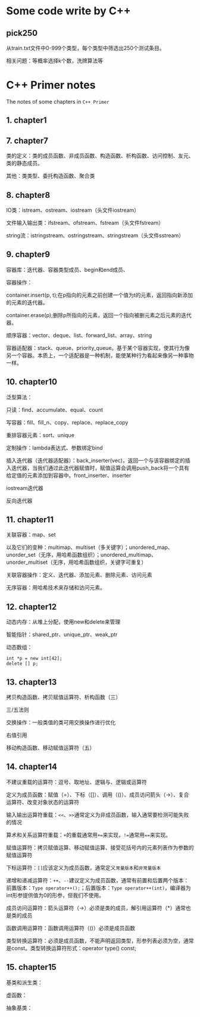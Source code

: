 # Some code write by C++
## pick250
从train.txt文件中0-999个类型，每个类型中筛选出250个测试条目。

相关问题：等概率选择k个数，洗牌算法等

# C++ Primer notes
The notes of some chapters in `C++ Primer`

## 1. chapter1

## 7. chapter7
类的定义：类的成员函数、非成员函数、构造函数、析构函数、访问控制、友元、类的静态成员。

其他：类类型、委托构造函数、聚合类

## 8. chapter8
IO类：istream、ostream、iostream（头文件iostream）

文件输入输出类：ifstream、ofstream、fstream（头文件fstream）

string流：istringstream、ostringstream、stringstream（头文件sstream）

## 9. chapter9
容器库：迭代器、容器类型成员、begin和end成员、

容器操作：

container.insert(p, t);在p指向的元素之前创建一个值为t的元素，返回指向新添加的元素的迭代器。

container.erase(p);删除p所指向的元素，返回一个指向被删元素之后元素的迭代器。

顺序容器：vector、deque、list、forward_list、array、string

容器适配器：stack、queue、priority_queue。基于某个容器实现，使其行为像另一个容器。本质上，一个适配器是一种机制，能使某种行为看起来像另一种事物一样。

## 10. chapter10
泛型算法：

只读：find、accumulate、equal、count

写容器：fill、fill_n、copy、replace、replace_copy

重排容器元素：sort、unique

定制操作：lambda表达式、参数绑定bind

插入迭代器（迭代器适配器）：back_inserter(vec)，返回一个与该容器绑定的插入迭代器，当我们通过此迭代器赋值时，赋值运算会调用push_back将一个具有给定值的元素添加到容器中。front_inserter、inserter

iostream迭代器

反向迭代器

## 11. chapter11
关联容器：map、set

以及它们的变种：multimap、multiset（多关键字）；unordered_map、unorder_set（无序，用哈希函数组织）；unordered_multimap、unorder_multiset（无序，用哈希函数组织，关键字可重复）

关联容器操作：定义、迭代器、添加元素、删除元素、访问元素

无序容器：用哈希技术来存储和访问元素。

## 12. chapter12
动态内存：从堆上分配，使用new和delete来管理

智能指针：shared_ptr、unique_ptr、weak_ptr

动态数组：
```
int *p = new int[42];
delete [] p;

```

## 13. chapter13
拷贝构造函数、拷贝赋值运算符、析构函数（三）

三/五法则

交换操作：一般类值的类可用交换操作进行优化

右值引用

移动构造函数、移动赋值运算符（五）

## 14. chapter14
不建议重载的运算符：逗号、取地址、逻辑与、逻辑或运算符

定义为成员函数：赋值（=）、下标（[]）、调用（()）、成员访问箭头（->）、复合运算符、改变对象状态的运算符

输入输出运算符重载：`<<`、`>>`通常定义为非成员函数，输入通常要检测可能失败的情况

算术和关系运算符重载：`+`的重载通常用`+=`来实现，`!=`通常用`==`来实现。

赋值运算符：拷贝赋值运算、移动赋值运算、接受花括号内的元素列表作为参数的赋值运算符

下标运算符：`[]`应该定义为成员函数，通常定义`常量版本`和`非常量版本`

递增和递减运算符：`++`、`--`建议定义为成员函数，通常有前置和后置两个版本：前置版本：`Type operator++();`；后置版本：`Type operator++(int)`，编译器为int形参提供值为0的形参，但我们不使用。

成员访问运算符：箭头运算符（->）必须是类的成员，解引用运算符（*）通常也是类的成员

函数调用运算符：函数调用运算符（()）必须是成员函数

类型转换运算符：必须是成员函数，不能声明返回类型，形参列表必须为空，通常是const。类型转换运算符形式：operator type() const;

## 15. chapter15
基类和派生类：

虚函数：

抽象基类：
